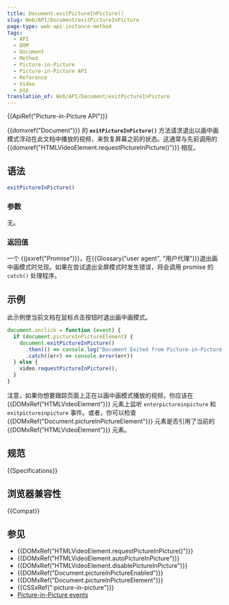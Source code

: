 ```yaml
---
title: Document.exitPictureInPicture()
slug: Web/API/Document/exitPictureInPicture
page-type: web-api-instance-method
tags:
  - API
  - DOM
  - Document
  - Method
  - Picture-in-Picture
  - Picture-in-Picture API
  - Reference
  - Video
  - pip
translation_of: Web/API/Document/exitPictureInPicture
---
```

{{ApiRef("Picture-in-Picture API")}}

{{domxref("Document")}} 的 **`exitPictureInPicture()`** 方法请求退出以画中画模式浮动在此文档中播放的视频，来恢复屏幕之前的状态。这通常与先前调用的 {{domxref("HTMLVideoElement.requestPictureInPicture()")}} 相反。

## 语法

```js
exitPictureInPicture()
```

### 参数

无。

### 返回值

一个 {{jsxref("Promise")}}，在{{Glossary("user agent", "用户代理")}}退出画中画模式时兑现。如果在尝试退出全屏模式时发生错误，将会调用 promise 的 `catch()` 处理程序。

## 示例

此示例使当前文档在鼠标点击按钮时退出画中画模式。

```js
document.onclick = function (event) {
  if (document.pictureInPictureElement) {
    document.exitPictureInPicture()
      .then(() => console.log("Document Exited from Picture-in-Picture mode"))
      .catch((err) => console.error(err))
  } else {
    video.requestPictureInPicture();
  }
}
```

注意，如果你想要跟踪页面上正在以画中画模式播放的视频，你应该在 {{DOMxRef("HTMLVideoElement")}} 元素上监听 `enterpictureinpicture` 和 `exitpictureinpicture` 事件。或者，你可以检查 {{DOMxRef("Document.pictureInPictureElement")}} 元素是否引用了当前的 {{DOMxRef("HTMLVideoElement")}} 元素。

## 规范

{{Specifications}}

## 浏览器兼容性

{{Compat}}

## 参见

- {{DOMxRef("HTMLVideoElement.requestPictureInPicture()")}}
- {{DOMxRef("HTMLVideoElement.autoPictureInPicture")}}
- {{DOMxRef("HTMLVideoElement.disablePictureInPicture")}}
- {{DOMxRef("Document.pictureInPictureEnabled")}}
- {{DOMxRef("Document.pictureInPictureElement")}}
- {{CSSxRef(":picture-in-picture")}}
- [Picture-in-Picture events](/zh-CN/docs/Web/API/Picture-in-Picture_API#events)
